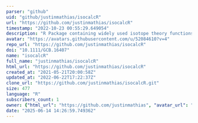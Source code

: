 ```yaml
---
parser: "github"
uid: "github/justinmathias/isocalcR"
url: "https://github.com/justinmathias/isocalcR"
timestamp: "2022-10-23 00:55:29.649054"
description: "R Package containing widely used isotope theory functions"
avatar: "https://avatars.githubusercontent.com/u/52084610?v=4"
repo_url: "https://github.com/justinmathias/isocalcR"
doi: "10.1111/GCB.16407"
name: "isocalcR"
full_name: "justinmathias/isocalcR"
html_url: "https://github.com/justinmathias/isocalcR"
created_at: "2021-05-21T20:00:58Z"
updated_at: "2022-06-22T17:22:37Z"
clone_url: "https://github.com/justinmathias/isocalcR.git"
size: 477
language: "R"
subscribers_count: 1
owner: {"html_url": "https://github.com/justinmathias", "avatar_url": "https://avatars.githubusercontent.com/u/52084610?v=4", "login": "justinmathias", "type": "User"}
date: "2025-06-14 14:26:59.749362"
---
```

